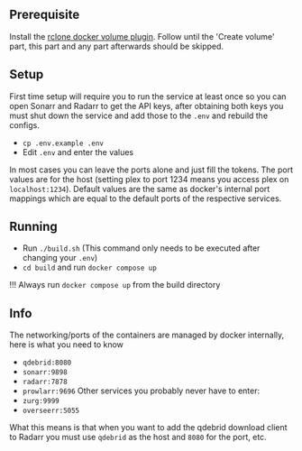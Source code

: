 ## Prerequisite
Install the [rclone docker volume plugin](https://rclone.org/docker/#getting-started). Follow until the 'Create volume' part, this part and any part afterwards should be skipped.

## Setup
First time setup will require you to run the service at least once so you can open Sonarr and Radarr to get the API keys, after obtaining both keys you must shut down the service and add those to the `.env` and rebuild the configs.

- `cp .env.example .env`
- Edit `.env` and enter the values

In most cases you can leave the ports alone and just fill the tokens.
The port values are for the host (setting plex to port 1234 means you access plex on `localhost:1234`).
Default values are the same as docker's internal port mappings which are equal to the default ports of the respective services.

## Running
- Run `./build.sh` (This command only needs to be executed after changing your `.env`)
- `cd build` and run `docker compose up`

!!! Always run `docker compose up` from the build directory

## Info
The networking/ports of the containers are managed by docker internally, here is what you need to know

- `qdebrid:8080`
- `sonarr:9898`
- `radarr:7878`
- `prowlarr:9696`
Other services you probably never have to enter:
- `zurg:9999`
- `overseerr:5055`

What this means is that when you want to add the qdebrid download client to Radarr you must use `qdebrid` as the host and `8080` for the port, etc.

